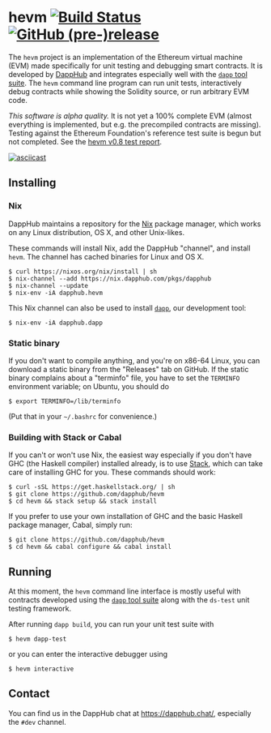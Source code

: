# hevm [![Build Status](https://travis-ci.org/dapphub/hevm.svg?branch=master)](https://travis-ci.org/dapphub/hevm) [![GitHub (pre-)release](https://img.shields.io/github/release/dapphub/hevm/all.svg)](https://github.com/dapphub/hevm/releases)

The `hevm` project is an implementation of the Ethereum virtual
machine (EVM) made specifically for unit testing and debugging smart
contracts.  It is developed by [DappHub](https://github.com/dapphub)
and integrates especially well with the
[`dapp` tool suite](https://github.com/dapphub/dapp).  The `hevm`
command line program can run unit tests, interactively debug contracts
while showing the Solidity source, or run arbitrary EVM code.

*This software is alpha quality.* It is not yet a 100% complete EVM
(almost everything is implemented, but e.g. the precompiled contracts
are missing). Testing against the Ethereum Foundation's reference test
suite is begun but not completed.  See the [hevm v0.8 test report].

[![asciicast](https://asciinema.org/a/5j8eec71hl55l16hsbrn91j8e.png)](https://asciinema.org/a/5j8eec71hl55l16hsbrn91j8e)

## Installing

### Nix

DappHub maintains a repository for the [Nix](https://nixos.org/nix/)
package manager, which works on any Linux distribution, OS X, and
other Unix-likes.

These commands will install Nix, add the DappHub "channel", and
install `hevm`. The channel has cached binaries for Linux and OS X.

    $ curl https://nixos.org/nix/install | sh
    $ nix-channel --add https://nix.dapphub.com/pkgs/dapphub
    $ nix-channel --update
    $ nix-env -iA dapphub.hevm

This Nix channel can also be used to install
[`dapp`](https://github.com/dapphub/dapp), our development tool:

    $ nix-env -iA dapphub.dapp

### Static binary

If you don't want to compile anything, and you're on x86-64 Linux, you
can download a static binary from the "Releases" tab on GitHub.
If the static binary complains about a "terminfo" file, you have to
set the `TERMINFO` environment variable; on Ubuntu, you should do

    $ export TERMINFO=/lib/terminfo

(Put that in your `~/.bashrc` for convenience.)

### Building with Stack or Cabal

If you can't or won't use Nix, the easiest way especially if you don't
have GHC (the Haskell compiler) installed already, is to use
[Stack](https://docs.haskellstack.org/en/stable/README/), which can
take care of installing GHC for you.  These commands should work:

    $ curl -sSL https://get.haskellstack.org/ | sh
    $ git clone https://github.com/dapphub/hevm
    $ cd hevm && stack setup && stack install

If you prefer to use your own installation of GHC and the basic
Haskell package manager, Cabal, simply run:

    $ git clone https://github.com/dapphub/hevm
    $ cd hevm && cabal configure && cabal install

## Running

At this moment, the `hevm` command line interface is mostly useful
with contracts developed using the
[`dapp` tool suite](https://github.com/dapphub/dapp) along with the
`ds-test` unit testing framework.

After running `dapp build`, you can run your unit test suite with

    $ hevm dapp-test

or you can enter the interactive debugger using

    $ hevm interactive

## Contact

You can find us in the DappHub chat at https://dapphub.chat/,
especially the `#dev` channel.

[hevm v0.8 test report]: https://hydra.dapp.tools/build/135/download/1/index.html
